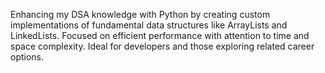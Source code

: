 Enhancing my DSA knowledge with Python by creating custom implementations of fundamental data structures like ArrayLists and LinkedLists. Focused on efficient performance with attention to time and space complexity. Ideal for developers and those exploring related career options.
